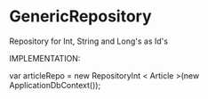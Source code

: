 GenericRepository
=================
Repository for Int, String and Long's as Id's

IMPLEMENTATION:

var articleRepo = new RepositoryInt < Article >(new ApplicationDbContext());

